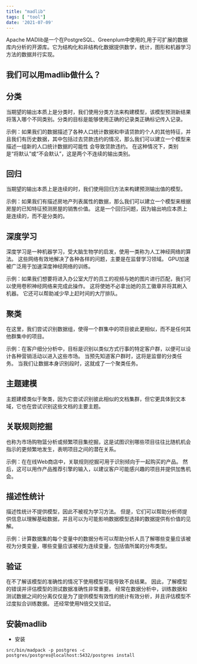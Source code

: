 ```yaml
---
title: "madlib"
tags: [ "tool"]
date: '2021-07-09'
---
```


Apache MADlib是一个在PostgreSQL、Greenplum中使用的,用于可扩展的数据库内分析的开源库。它为结构化和非结构化数据提供数学，统计，图形和机器学习方法的数据并行实现。

## 我们可以用madlib做什么？

## 分类

当期望的输出本质上是分类时，我们使用分类方法来构建模型，该模型预测新结果将落入哪个不同类别。分类的目标是能够使用正确的记录类正确标记传入记录。

示例：如果我们的数据描述了各种人口统计数据和申请贷款的个人的其他特征，并且我们有历史数据，其中包括过去贷款违约的情况，那么我们可以建立一个模型来描述一组新的人口统计数据的可能性 会导致贷款违约。 在这种情况下，类别是“将默认”或“不会默认”，这是两个不连续的输出类别。

## 回归

当期望的输出本质上是连续的时，我们使用回归方法来构建预测输出值的模型。

示例：如果我们有描述房地产列表属性的数据，那么我们可以建立一个模型来根据房屋的已知特征预测房屋的销售价值。 这是一个回归问题，因为输出响应本质上是连续的，而不是分类的。

## 深度学习

深度学习是一种机器学习，受大脑生物学的启发，使用一类称为人工神经网络的算法。 这些网络有效地解决了各种各样的问题，主要是在监督学习领域。 GPU加速被广泛用于加速深度神经网络的训练。

示例：如果我们想要将进入办公室大厅的员工的视频与她的图片进行匹配，我们可以使用卷积神经网络来完成此操作。 这将使她不必拿出她的员工徽章并将其刷入机器。 它还可以帮助减少早上赶时间的大厅排队。

## 聚类

在这里，我们尝试识别数据组，使得一个群集中的项目彼此更相似，而不是任何其他群集中的项目。

示例：在客户细分分析中，目标是识别以类似方式行事的特定客户群，以便可以设计各种营销活动以进入这些市场。 当预先知道客户群时，这将是监督的分类任务。 当我们让数据本身识别段时，这就成了一个聚类任务。

## 主题建模

主题建模类似于聚类，因为它尝试识别彼此相似的文档集群，但它更具体到文本域，它也在尝试识别这些文档的主要主题。

## 关联规则挖掘

也称为市场购物篮分析或频繁项目集挖掘，这是试图识别哪些项目往往比随机机会指示的更频繁地发生，表明项目之间的潜在关系。

示例：在在线Web商店中，关联规则挖掘可用于识别倾向于一起购买的产品。 然后，这可以用作产品推荐引擎的输入，以建议客户可能感兴趣的项目并提供加售机会。

## 描述性统计

描述性统计不提供模型，因此不被视为学习方法。 但是，它们可以帮助分析师提供信息以理解基础数据，并且可以为可能影响数据模型选择的数据提供有价值的见解。

示例：计算数据集的每个变量中的数据分布可以帮助分析人员了解哪些变量应该被视为分类变量，哪些变量应该被视为连续变量，包括值所属的分布类型。

## 验证

在不了解该模型的准确性的情况下使用模型可能导致不良结果。 因此，了解模型的错误并评估模型的测试数据准确性非常重要。 经常在数据分析中，训练数据和测试数据之间的分离仅仅是为了提供模型有效性的统计有效分析，并且评估模型不过度拟合训练数据。 还经常使用N倍交叉验证。

## 安装madlib

+ 安装

```
src/bin/madpack -p postgres -c postgres/postgres@localhost:5432/postgres install
```
